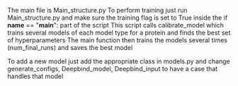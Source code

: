 The main file is Main_structure.py
To perform training just run Main_structure.py and make sure the training flag is set to True inside the if __name__ == "__main__": part of the script
This script calls calibrate_model which trains several models of each model type for a protein and finds the best set of hyperparameters
The main function then trains the models several times (num_final_runs) and saves the best model

To add a new model just add the appropriate class in models.py and change generate_configs, Deepbind_model, Deepbind_input to have a case that handles that model